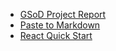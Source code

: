 - [GSoD Project Report](https://docs.google.com/document/d/1j9PHJTyt_yVKoKZuCWeQsFMAGaDTMyag8NLd5STzGgs/edit)
- [Paste to Markdown](https://euangoddard.github.io/clipboard2markdown/)
- [React Quick Start](https://react.dev/learn)
